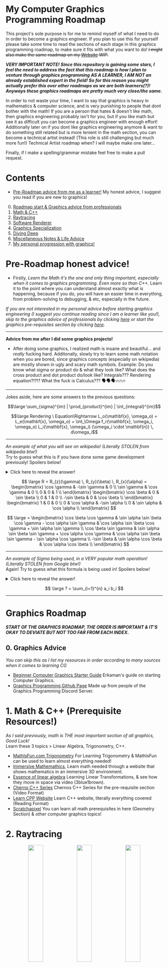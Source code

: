 # My Computer Graphics Programming Roadmap
This project's sole purpose is for me to remind myself of what I need to do in order to become a graphics engineer. If you plan to use this for yourself please take some time to read the sections of each stage in this graphics programming roadmap, to make sure it fits with what you want to do! ~~I might also make the same roadmap on my [Website](https://j-2k.github.io) WIP.~~

***VERY IMPORTANT NOTE! Since this repository is gaining some stars, I feel the need to address the fact that this roadmap is how I plan to venture through graphics programming AS A LEARNER, I AM NOT an already established expert in the field! So for this reason you might actually prefer this over other roadmaps as we are both learners(?)! Anyways these graphics roadmaps are pretty much very close/the same.***

In order to not waste your time, I want to say that graphics is heavy in mathematics & computer science, and is very punishing to people that dont bother with the math! If you are a person that hates & doesn't like math, then graphics engineering probably isn't for you, but if you like math but see it as difficult you can become a graphics engineer with enough effort! Additionally later on if you dont like graphics engineering anymore & want to do something still related but is more lenient in the math section, you can become a technical artist instead! (This role is still challenging but much more fun!) Technical Artist roadmap when? I will maybe make one later...

Finally, if I make a spelling/grammar mistake feel free to make a pull request.

# Contents
- [Pre-Roadmap advice from me as a learner!](#pregraphics) My honest advice, I suggest you read if you are new to graphics!
0. [Roadmap start & Graphics advice from professionals](#graphics) 
1. [Math & C++](#m&c1)
2. [Raytracing](#raytracing2)
3. [Software Renderer](#rasterizer3)
4. [Graphics Specialization](#gfxspec4)
5. [Diving Deep](#dd5)
6. [Miscellaneous Notes & Life Advice](#mn6)
7. [My personal progression with graphics!](#juma)

# <a name="pregraphics">Pre-Roadmap honest advice!</a>

- Firstly, *Learn the Math it's the one and only thing important, especially when it comes to graphics programming. Even more so than C++.* Learn it to the point where you can understand almost exactly what is happening, because if you do, you will have an easier time in everything, from problem-solving to debugging, & etc, especially in the future.

*If you are not interested in my personal advice before starting graphics engineering (I suggest you continue reading since I am a learner like you!), skip to the graphics advice of professionals by clicking [here](ga0) or start the graphics pre-requisites section by clicking [here](m&c1).*

---

**Advice from me after I did some graphics projects!** 
  
- After doing some graphics, I realized math is insane and beautiful... and *really* fucking hard. Additonally, slowly try to learn some math notation when you are bored, since graphics concepts (especially on wikipedia) are mostly shown in ugly and scary math symbols. Example: Do you know what sigma or product do & what they look like? What does the cross product and dot product do/look like? Integrals??? Rendering equation?!?!? What the fuck is Calculus??? 🗣🗣🗣🔥🔥🔥

---

Jokes aside, here are some answers to the previous questions:

$$\large \sum_{sigma}^{im} | \prod_{product}^{im} | \int_{integral}^{im}$$

$$\large Rendering \ Equation\Rightarrow  L_o(\mathbf{x}, \omega_o) = L_e(\mathbf{x}, \omega_o) + \int_\Omega f_r(\mathbf{x}, \omega_i, \omega_o) L_i(\mathbf{x}, \omega_i) (\omega_i \cdot \mathbf{n}) \, d\omega_i$$

---

*An example of what you will see on wikipedia! (Literally STOLEN from wikipedia btw!)*  
Try to guess what this is if you have done some game development previously! Spoilers below!  
<details>
  <summary>Click here to reveal the answer!</summary>
  Rotation Matrix! Rotating around Z then Y then X!
</details>

$$ \large
R = R_{z}(\gamma) \, R_{y}(\beta) \, R_{x}(\alpha) =
\begin{bmatrix}
    \cos \gamma & -\sin \gamma & 0 \\
    \sin \gamma & \cos \gamma & 0 \\
    0 & 0 & 1 \\
\end{bmatrix}
\begin{bmatrix}
    \cos \beta & 0 & \sin \beta \\
    0 & 1 & 0 \\
    -\sin \beta & 0 & \cos \beta \\
\end{bmatrix}
\begin{bmatrix}
    1 & 0 & 0 \\
    0 & \cos \alpha & -\sin \alpha \\
    0 & \sin \alpha & \cos \alpha \\
\end{bmatrix} $$

$$ \large
= \begin{bmatrix}
    \cos \beta \cos \gamma & \sin \alpha \sin \beta \cos \gamma - \cos \alpha \sin \gamma & \cos \alpha \sin \beta \cos \gamma + \sin \alpha \sin \gamma \\
    \cos \beta \sin \gamma & \sin \alpha \sin \beta \sin \gamma + \cos \alpha \cos \gamma & \cos \alpha \sin \beta \sin \gamma - \sin \alpha \cos \gamma \\
    -\sin \beta & \sin \alpha \cos \beta & \cos \alpha \cos \beta \\
\end{bmatrix} 
$$

---

*An example of Sigma being used, in a VERY popular math operation! (Literally STOLEN from Google btw!)*  
Again! Try to guess what this formula is being used in! Spoilers below!  

<details>
  <summary>Click here to reveal the answer!</summary>
  Dot Product!  Images from Google & Nvidia CG

  <img src="imgs/dotprod.google.png"><img src="imgs/dotprod.nvidiacg.png" width=50%>
</details>



$$ \large ? = \sum_{i=1}^{n} a_i b_i $$

---
# <a name="graphics">Graphics Roadmap</a>
***START OF THE GRAPHICS ROADMAP, THE ORDER IS IMPORTANT & IT'S OKAY TO DEVIATE BUT NOT TOO FAR FROM EACH INDEX.***

## <a name="ga0">0. Graphics Advice</a>
*You can skip this as I list my resources in order according to many sources when it comes to learning CG*
- [Beginner Computer Graphics Starter Guide](https://erkaman.github.io/posts/beginner_computer_graphics.html) Erkaman's guide on starting Computer Graphics.
- [Graphics Programming Github Page](https://graphics-programming.org/resources/) Made up from people of the Graphics Programming Discord Server.

# <a name="m&c1">1. Math & C++ (Prerequisite Resources!)</a>
*As I said previously, math is THE most important section of all graphics, Good Luck!*  
Learn these 3 topics > Linear Algebra, Trigonometry, C++.
- [MathIsFun.com Trigonometry](https://www.mathsisfun.com/algebra/trigonometry.html) For Learning Trigonometry & MathIsFun can be used to learn almost everything needed!
- [Immersive Mathemathics](https://immersivemath.com/ila/index.html#), Learn math needed through a website that shows mathematics in an immersive 3D environment.
- [Essence of linear algebra](https://www.youtube.com/playlist?list=PLZHQObOWTQDPD3MizzM2xVFitgF8hE_ab) Learning Linear Transformations, & see how they move in space via video (3blue1brown).
- [Cherno C++ Series](https://www.youtube.com/playlist?list=PLlrATfBNZ98dudnM48yfGUldqGD0S4FFb) Chernos C++ Series for the pre-requisite section (Video Format)
- [Learn CPP Website](https://www.learncpp.com) Learn C++ website, literally everything covered (Reading Format)
- [Scratchapixel](https://scratchapixel.com) You can learn all math prerequisites in here (Geometry Section) & other computer graphics topics!

# <a name="raytracing2">2. Raytracing</a>

<div align="center">
<img src="imgs/rt.diagram.wiki.png" width=31%><img src="imgs/rt.wiki.png" width=31%><img src="imgs/rt.myrt.png" width=31%>
</div>

First graphics project will be simple raytracing! **(Basically 1 math formula, understand it!)**   
All resources below will cover the math & implementation, pick your poison.  
- [Cherno Raytracing Series](https://www.youtube.com/playlist?list=PLlrATfBNZ98edc5GshdBtREv5asFW3yXl) (REAL TIME RAYTRACER) Cherno Raytracing Guide that im following.
- [Raytracing in 1 Weekend](https://raytracing.github.io) (OFFLINE RAYTRACER) Infamous book for learning raytracing.
- [Scratchapixel, Intro to Raytracing](https://scratchapixel.com/lessons/3d-basic-rendering/introduction-to-ray-tracing/how-does-it-work.html) (OFFLINE RAYTRACER) Scratchapixel raytracer, but personally, I would go with 1 of the other ones above for raytracing. You should also go over scratch a pixels math lessons though for real graphics programming!
- [Ssloy Tiny Raytracer](https://github.com/ssloy/tinyraytracer/wiki/Part-1:-understandable-raytracing) (OFFLINE RAYTRACER) SSloy Raytracer (again id personally go with 1 of the top 2 in this section, you will do ssloy renderer instead which is much more important!).

# <a name="rasterizer3">3. Software Renderer (Rasterizer)</a>

<div align="center">
<img src="imgs/rast.blend.quaker.png" width=48%><img src="imgs/rast.blend.wraith.png" width=48%> <br>
<img src="imgs/rast.wireframe.quaker.png" width=19%><img src="imgs/rast.rast.quaker.png" width=19%><img src="imgs/rast.depth.quaker.png" width=19%><img src="imgs/rast.presproj.depth.quaker.png" width=19%><img src="imgs/rast.prespproj.texture.quaker.png" width=19%>
</div>

IMPORTANT! THIS IS SKIPPABLE BUT READ ALL BEFORE DECIDING > You can skip this section & dive into a graphics API if you want, but the point of this section is to teach you LITERALLY what a graphics specialization (API) is doing for you, which means you will do everything that the graphics specialization does for you in the back, this will help you understand most of the things for the future when you start & pick a graphics API to use.  
- [ssloy](https://github.com/ssloy/tinyrenderer/wiki/Lesson-0:-getting-started) Ssloy Tiny Renderer, I personally am following this, but if you have another software rasterizer tutorial you are free to choose others ofc, just make sure its good! I just chose this because I see tons of other graphics engineers suggest this!

# <a name="gfxspec4">4. Pick your Graphics Specialization!</a>
**Welcome to Hell! Pick your choice of pain!**  
You mainly have 2 choices, either go to the deep end (Vulkan, DX12) if you have prior experience (or if your a beginner with a death wish like me 💃), or if you want to stay safe go with OpenGL. Personally, I have heard mixed opinions at this stage people argue that learning OpenGL is bad nowadays even if they are a "beginner" & should always go to DX 11 at the minimum or just do Vulkan or DX12. & Vice Versa.
Important notes about each API:  
- DX (DirectX) is specialized for windows platform only!
- Vulkan & OpenGL is cross-platform (everything)!
- Difficulty tiers of the API's from the hardest to easiest - Vulkan >= DX12 > DX11 > OpenGL  

Commonly when people see this they just go with a crossplatform API, while thats fine its important to also note that if you plan on targeting windows only DirectX *"usually (context is massive)"* outperforms cross-platform APIs, However im pretty sure Vulkan does have lower overhead than DX12!

<!-- <img src="imgs/logo.vulkan.png" width=25%> -->

## Vulkan
- [Vulkan Game Engine Tutorials](https://www.youtube.com/playlist?list=PL8327DO66nu9qYVKLDmdLW_84-yE4auCR) Learn Vulkan from Brendan Galea, *THIS RESOURCE IS INSANELY INFORMATIVE & HELPFUL THIS SERIES HELPED ME A TON* (Optional choice to OpenGL with the benefit that its more updated & its a better graphics specialization, however is difficult for beginners, or just dive in & be a gigachad)
- [Vulkan Tutorial](https://vulkan-tutorial.com/) Most popular Vulkan Tutorial page.  

## DirectX12
- [DX12](https://www.3dgep.com/learning-directx-12-1/) Comprehensive guide on learning DirectX 12 by Jeremiah @ 3D Game Engine Programming
- [DX12](https://learn.microsoft.com/en-us/windows/win32/direct3d12/directx-12-programming-guide) Guide by Microsoft

## DirectX11
- [LearnD3D11](https://graphicsprogramming.github.io/learnd3d11/1-introduction/1-1-getting-started/1-1-3-hello-triangle/) Learn DirectX11, from the people @ the graphics programming discord server.

## OpenGL
- [Learn OpenGl](https://learnopengl.com/) The most popular openGL resource out there.
- [Learning Modern 3D Graphics Programming](https://paroj.github.io/gltut/index.html) Style is different & uses openGL but the point is to teach you how to program graphics not use OpenGL! not fixed learning & rather more programming read the about for more info.
- [Scratchapixel](https://scratchapixel.com) Learn almost everything you need in the computer graphics domain, this uses OpenGL.
- [Cherno OpenGL Series](https://www.youtube.com/playlist?list=PLlrATfBNZ98foTJPJ_Ev03o2oq3-GGOS2) Learn OpenGL from Chernos OpenGL Series (Probably really old but whatever)

<!--
## Other Graphics APIs
- WebGPU
- WebGL 

## Other important things to consider learning at this stage:
- GPU Architecture
-->



## External notes:
Even though some of these resources are popular doesn't mean they are all "good" & "correct", a popular example of a flawed implementation of a PPFX like bloom for example in a popular resource like learn opengl is actually inaccurate & straight up wrong. Watch [Cherno's Bloom Video](https://www.youtube.com/watch?v=tI70-HIc5ro) where he talks about this.  
So why am I writing this? To remind you to research yourself how a certain topic is implemented & not taking everything for granted! It's also a good idea to take small breaks & watch some good graphics programmers do stuff for fun while educating you on the side about popular gfx topics to keep you hooked in & keep you interested! I listed some of my favourite graphics people below with their specializations!
- [Cherno](https://www.youtube.com/@TheCherno) Full on Graphics Engineering youtube channel.
- [Acerola](https://www.youtube.com/@Acerola_t) Shader Specialized (specifically post processing/screen based shaders) youtube channel.

# <a name="dd5"> 5. Do fun stuff now! Dive Deeper! Or learn more! (Random Resources) </a>
Here the list will deviate, & you have to do whatever you enjoy and essentially use whatever API you used before & maybe make something for fun, or dive deeper in specific areas for example getting better at shaders (raymarching, FFT water, post processing shaders, GPU instancing etc.). 

<div align="center">
<img src="gifs/OptimizedGIFSunset.gif" width=44.5%><img src="gifs/Never_Seen_Snow.gif" width=27.5%><img src="gifs/Kings_Reflection_Debug.gif" width=27.5%>
</div>

## Shaders
I will list each resource's main shader languague, but it should not matter! It's all translatable! (GLSL/HLSL/CG)
- Text Format
  - [Catlike Coding](https://catlikecoding.com/unity/tutorials/) It's a crime that I forgot to put this in. Jasper also covers more advanced topics in the Unity Engine like rendering, reflections, tessellation, etc, literally one of the best resources if not the best! (CG/HLSL)
  - [Book of Shaders](https://thebookofshaders.com/) Generalized shader learning resource, one of the best out there! (GLSL)
  - [Inigo Quilez Articles](https://iquilezles.org/articles/) One of the handful that can claim to be a Shader Wizard. Your favourite shader probably has some functions yoinked from this guy 😎 (GLSL)
  
- Video Format
  - [Kishimisu Youtube Channel](https://www.youtube.com/@kishimisu) Mainly this is for people that are BRAND-NEW to shaders & want to learn in video rather than text, Kishi has great quality videos. (GLSL)
  - [Art of Code Youtube Channel](https://www.youtube.com/@TheArtofCodeIsCool) For learning & Writing better shaders using GLSL on Shadertoy (Mainly GLSL & Some CG/HLSL).

## Dive Deep into Computer Graphics (Advanced)
- [Infamous PBR Book](https://pbr-book.org/) Physically Based Rendering Book
- [Real Time Rendering](https://realtimerendering.com/) Core book for Real-Time Graphics

## Extras
- [Extra Graphics Programming Resources](https://www.reddit.com/r/GraphicsProgramming/comments/1d5swt6/computer_graphics_programming_resources/) In case some sections miss out on some resources, here is another post full of graphics programming resources!
- Alternative really good graphics developer roadmap: https://github.com/prographon/graphics-developer-roadmap
- General game programming roadmap with many additional specializations (graphics, multiplayer, etc):
  - https://github.com/miloyip/game-programmer  
  - https://roadmap.sh/game-developer

- [Big Randy Resources (Not just Graphics)](https://github.com/bigrando420/resources/wiki) Big Randy's resources are actually pretty good too.
- [DirectX Tutorial](http://www.directxtutorial.com/Lesson.aspx?lessonid=11-4-1) Seem's a little old but still pretty good, can be subbed out for LearnDXD11, your choice.
- [Brian Will OpenGL Rants](https://www.youtube.com/watch?v=hPmEyAXdOdY&list=PLIbUZ3URbL0ESKHrvzXuHjrcLi7gxhBby) I personally like Brian, I think he does decent videos (some of it is really old but the concept is still valid). IMO I wouldn't follow it as a real tutorial but rather watch the video and try to understand the concept because hes explanations are whats important I feel like not the implementation as much if that makes sense.


# <a name="mn6">Miscellaneous Notes</a>
- Getting A Masters Degree in Computer Science with the final project (the thesis or dissertation whatever the place you choose calls it) based on something related to graphics. This note is for myself, because it sounds fun might do it. Ideas for final project could be a Minecraft Sim / a good raytracer / Voxel Engine & etc.<br>
- Now throughout all of this notice how I didn't ever mention anything about making a game engine? IMO I think making a game engine is really difficult and takes a SHIT ton of time, if you want to be efficient with your time I think it's something not to do at all early on untill you really are comfortable with graphics! Instead sink your time in making graphics focused projects! A game engine requires support for physics, audio, networking, scripting, models, animation, etc and all the extra garbage that goes in a game engine, I think focusing your time in graphics projects will benefit you more since if you want to become a graphics engineer you will most likely work on the graphics pipeline in a game engine and not the scripting support system, audio or all that extra garbage, let the engine developers do it you will work alongside them anyways (You might also still be forced to join the engine developers (since these roles overlap slightly) & help them do it lmao).
- I want to highlight that I am not frowning upon creating game engines but I think it's more beneficial for you to make graphics projects! Check out these 2 beautiful graphics projects below!!!
1. <strong><i>A very nice example of a [Voxel engine](https://www.youtube.com/watch?v=8ptH79R53c0) by [John Lin](https://github.com/Lin20)</i></strong>  
2. <strong><i>Example of an extremely good [Minecraft Sim](https://www.youtube.com/watch?v=M98Th82wC7c) by [Danol](https://github.com/CZDanol)</i></strong>  

## Life Advice & Closing Notes
Will probably add more stuff here, but I have to mention it's extremely important to find out what you want to do in life, specifically if it's graphics then what with graphics?<br>
Games Industry? Positions that exist are:<br>
- Technical Artist/Shader Developer (Maybe even VFX position, dealing with particles & shaders).
- Graphics Engineer / Engine & Graphics Developer. <br>
(These are the main positions I look for, many other positions also exist just check the image below by hitmarker.)
- Possibly even a research based position if you get really good & can land a place @ NVIDIA. <br>
Adding this image for you to see more positions that a graphics dev can also work on alongside pursuing graphics. This image was not made by me, credits go to people @ [hitmarker.net](https://hitmarker.net/).
<img src="gameprofessions-byhitmarker2024.png"  width="100%">

Movies Industry? I don't really know/care about them, so I won't talk about it here. But I heard there are opportunities over there also for graphics people.


## <a name="juma">My progress & chosen resources for graphics! (Not important, you can skip)</a>
#### (in brackets will mark a resource I chose to follow & learn with)
Emoji Keys = ✔️ Completed, ⌛ In Progress, ❌ Not Started
1. Write a software raytracer. ✔️ (Cherno Raytracing Series)  
2. Write a software rasterizer. ✔️ (SSloy Tiny rasterizer, 90% Done)  
3. Write a Hello World Triangle. ❌ (Use a graphics specialization!)  
4. Create a project with the Graphics API of choice (OpenGL, Vulkan, or DX12) & Render 1 Mesh with lighting. ❌  

#### By here we are done technically, & now we just have to be passionate & make something or explore other topics such as:  
- PBR (Physically Based Rendering).   
- PPFX (Post Processing Effects like AO (Ambient Occlusion)).  
- Shaders (Ray-marching fun or Fast Fourier transforms for insane water).  
- This can go on forever but by here we can do whatever as long as we are learning, I personally, will have my next steps below.  

#### Fun Section (How I will be continuing)  
5. Create a graphics-focused Minecraft Sim with any Graphics API.  
6. [Extras] Extend the Minecraft Sim to feature the following/any:  
+ Lighting & Water Shader
+ Any Post Processing Effects (Motion blur / Ambient Occlusion / Depth of Field / Bloom / etc.)
+ Multithreading / GPU-Acceleration <br>

<strong><i>Example of an extremely good [Minecraft Sim](https://www.youtube.com/watch?v=M98Th82wC7c) by [Danol](https://github.com/CZDanol)</i></strong>
